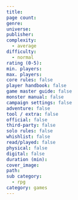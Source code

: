 ```yaml
---
title:
page count:
genre:
universe:
publisher:
complexity:
  - average
difficulty:
  - normal
rating (0-5):
min. players:
max. players:
core rules: false
player handbook: false
game master guide: false
monster manual: false
campaign settings: false
adventure: false
tool / extra: false
official: false
third-party: false
solo rules: false
whishlist: false
read/played: false
physical: false
digital: false
duration (min):
cover_image:
path:
sub category:
  - rpg
category: games
---
```

